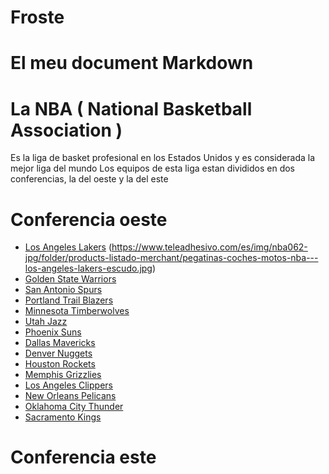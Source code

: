 # Froste
# El meu document Markdown
# La NBA ( National Basketball Association )
Es la liga de basket profesional en los Estados Unidos y es considerada la mejor liga del mundo
Los equipos de esta liga estan divididos en dos conferencias, la del oeste y la del este
# Conferencia oeste
- [Los Angeles Lakers](https://www.nba.com/lakers/) (https://www.teleadhesivo.com/es/img/nba062-jpg/folder/products-listado-merchant/pegatinas-coches-motos-nba---los-angeles-lakers-escudo.jpg)
- [Golden State Warriors](https://www.nba.com/warriors/)
-  [San Antonio Spurs](https://www.nba.com/spurs/)
-  [Portland Trail Blazers](https://www.nba.com/blazers/)
-  [Minnesota Timberwolves](https://www.nba.com/timberwolves/)
-  [Utah Jazz](https://www.nba.com/jazz/)
-  [Phoenix Suns](https://www.nba.com/suns/)
-  [Dallas Mavericks](https://www.nba.com/team/1610612742/mavericks)
-  [Denver Nuggets](https://www.nba.com/nuggets/)
-  [Houston Rockets](https://www.nba.com/rockets/)
-  [Memphis Grizzlies](https://www.nba.com/grizzlies/)
-  [Los Angeles Clippers](https://www.nba.com/clippers/)
-  [New Orleans Pelicans](https://www.nba.com/pelicans/)
-  [Oklahoma City Thunder](https://www.nba.com/thunder/)
-  [Sacramento Kings](https://www.nba.com/kings/)
# Conferencia este
